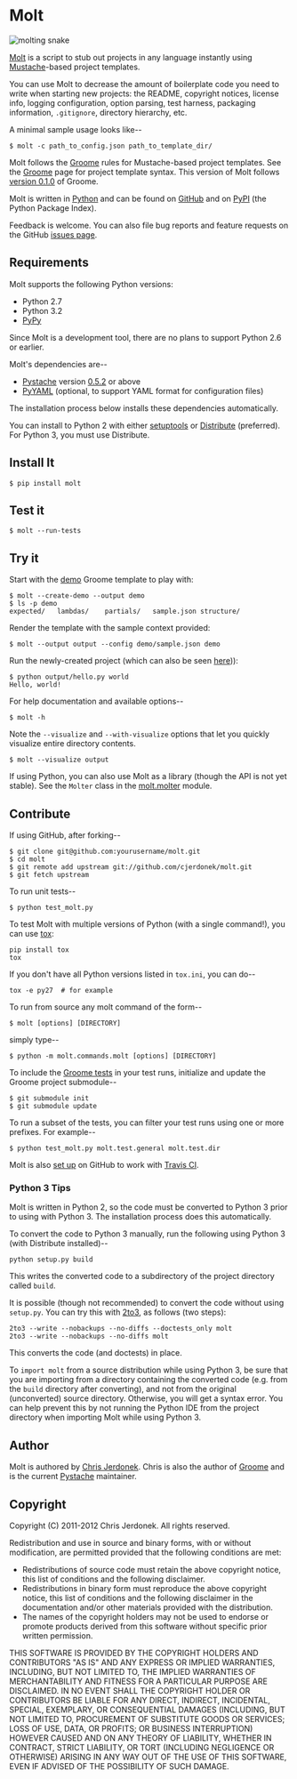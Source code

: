 Molt
====

<!-- We strip out 1-line HTML comments prior to passing to pandoc because -->
<!-- PyPI rejects reST long descriptions that contain HTML. -->

<!-- We leave the leading brackets empty here.  Otherwise, unwanted -->
<!-- caption text shows up in the reST version converted by pandoc. -->
![](https://github.com/cjerdonek/molt/raw/master/images/molt.png "molting snake")

[Molt](http://cjerdonek.github.com/molt/) is a script to stub out projects
in any language instantly using [Mustache](http://mustache.github.com/)-based
project templates.

You can use Molt to decrease the amount of boilerplate code you need to write
when starting new projects: the README, copyright notices, license info,
logging configuration, option parsing, test harness, packaging information,
`.gitignore`, directory hierarchy, etc.

A minimal sample usage looks like--

    $ molt -c path_to_config.json path_to_template_dir/

Molt follows the [Groome](http://cjerdonek.github.com/groome/) rules for
Mustache-based project templates.
See the [Groome](http://cjerdonek.github.com/groome/) page for project
template syntax.  This version of Molt follows
[version 0.1.0](https://github.com/cjerdonek/groome/tree/v0.1.0) of Groome.

Molt is written in [Python](http://www.python.org/) and can be found on
[GitHub](https://github.com/cjerdonek/molt) and on
[PyPI](http://pypi.python.org/pypi/molt) (the Python Package Index).

Feedback is welcome.  You can also file bug reports and feature requests
on the GitHub [issues page](https://github.com/cjerdonek/molt/issues).


Requirements
------------

Molt supports the following Python versions:

* Python 2.7
* Python 3.2
* [PyPy](http://pypy.org/)

Since Molt is a development tool, there are no plans to support Python 2.6
or earlier.

Molt's dependencies are--

* [Pystache](https://github.com/defunkt/pystache) version
  [0.5.2](http://pypi.python.org/pypi/pystache) or above
* [PyYAML](http://pypi.python.org/pypi/PyYAML) (optional, to support
  YAML format for configuration files)

The installation process below installs these dependencies automatically.

You can install to Python 2 with either
[setuptools](http://pypi.python.org/pypi/setuptools) or
[Distribute](http://packages.python.org/distribute/) (preferred).
For Python 3, you must use Distribute.


Install It
----------

    $ pip install molt


Test it
-------

    $ molt --run-tests


Try it
------

Start with the [demo](https://github.com/cjerdonek/molt/tree/master/molt/demo)
Groome template to play with:

    $ molt --create-demo --output demo
    $ ls -p demo
    expected/	lambdas/	partials/	sample.json	structure/

Render the template with the sample context provided:

    $ molt --output output --config demo/sample.json demo

Run the newly-created project (which can also be seen
[here](https://github.com/cjerdonek/molt/tree/master/molt/demo/expected))):

    $ python output/hello.py world
    Hello, world!

For help documentation and available options--

    $ molt -h

Note the `--visualize` and `--with-visualize` options that let you
quickly visualize entire directory contents.

    $ molt --visualize output

If using Python, you can also use Molt as a library (though the API is
not yet stable).  See the `Molter` class in the
[molt.molter](https://github.com/cjerdonek/molt/blob/master/molt/molter.py)
module.


Contribute
----------

If using GitHub, after forking--

    $ git clone git@github.com:yourusername/molt.git
    $ cd molt
    $ git remote add upstream git://github.com/cjerdonek/molt.git
    $ git fetch upstream

To run unit tests--

    $ python test_molt.py

To test Molt with multiple versions of Python (with a single command!),
you can use [tox](http://tox.testrun.org/):

    pip install tox
    tox

If you don't have all Python versions listed in `tox.ini`, you can do--

    tox -e py27  # for example

To run from source any molt command of the form--

    $ molt [options] [DIRECTORY]

simply type--

    $ python -m molt.commands.molt [options] [DIRECTORY]

To include the [Groome tests](https://github.com/cjerdonek/groome/tree/master/tests)
in your test runs, initialize and update the Groome project submodule--

    $ git submodule init
    $ git submodule update

To run a subset of the tests, you can filter your test runs using one or
more prefixes.  For example--

    $ python test_molt.py molt.test.general molt.test.dir

Molt is also [set up](https://github.com/cjerdonek/molt/blob/master/.travis.yml)
on GitHub to work with [Travis CI](http://travis-ci.org/).


### Python 3 Tips

Molt is written in Python 2, so the code must be converted to Python 3 prior
to using with Python 3.  The installation process does this automatically.

To convert the code to Python 3 manually, run the following using Python 3
(with Distribute installed)--

    python setup.py build

This writes the converted code to a subdirectory of the project directory
called `build`.

It is possible (though not recommended) to convert the code without using
`setup.py`.  You can try this with [2to3](http://docs.python.org/library/2to3.html),
as follows (two steps):

    2to3 --write --nobackups --no-diffs --doctests_only molt
    2to3 --write --nobackups --no-diffs molt

This converts the code (and doctests) in place.

To `import molt` from a source distribution while using Python 3, be sure
that you are importing from a directory containing the converted code
(e.g. from the `build` directory after converting), and not from the
original (unconverted) source directory.  Otherwise, you will get a
syntax error.  You can help prevent this by not running the Python
IDE from the project directory when importing Molt while using Python 3.


Author
------

Molt is authored by [Chris Jerdonek](https://github.com/cjerdonek).
Chris is also the author of [Groome](http://cjerdonek.github.com/groome/) and
is the current [Pystache](https://github.com/defunkt/pystache) maintainer.


Copyright
---------

Copyright (C) 2011-2012 Chris Jerdonek. All rights reserved.

Redistribution and use in source and binary forms, with or without
modification, are permitted provided that the following conditions are met:

* Redistributions of source code must retain the above copyright notice,
  this list of conditions and the following disclaimer.
* Redistributions in binary form must reproduce the above copyright notice,
  this list of conditions and the following disclaimer in the documentation
  and/or other materials provided with the distribution.
* The names of the copyright holders may not be used to endorse or promote
  products derived from this software without specific prior written
  permission.

THIS SOFTWARE IS PROVIDED BY THE COPYRIGHT HOLDERS AND CONTRIBUTORS "AS IS"
AND ANY EXPRESS OR IMPLIED WARRANTIES, INCLUDING, BUT NOT LIMITED TO, THE
IMPLIED WARRANTIES OF MERCHANTABILITY AND FITNESS FOR A PARTICULAR PURPOSE
ARE DISCLAIMED. IN NO EVENT SHALL THE COPYRIGHT HOLDER OR CONTRIBUTORS BE
LIABLE FOR ANY DIRECT, INDIRECT, INCIDENTAL, SPECIAL, EXEMPLARY, OR
CONSEQUENTIAL DAMAGES (INCLUDING, BUT NOT LIMITED TO, PROCUREMENT OF
SUBSTITUTE GOODS OR SERVICES; LOSS OF USE, DATA, OR PROFITS; OR BUSINESS
INTERRUPTION) HOWEVER CAUSED AND ON ANY THEORY OF LIABILITY, WHETHER IN
CONTRACT, STRICT LIABILITY, OR TORT (INCLUDING NEGLIGENCE OR OTHERWISE)
ARISING IN ANY WAY OUT OF THE USE OF THIS SOFTWARE, EVEN IF ADVISED OF THE
POSSIBILITY OF SUCH DAMAGE.
